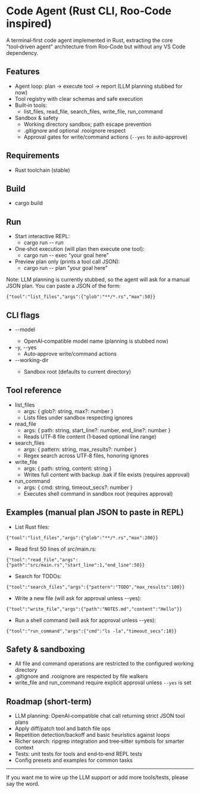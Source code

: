 # Code Agent (Rust CLI, Roo‑Code inspired)

A terminal‑first code agent implemented in Rust, extracting the core "tool‑driven agent" architecture from Roo‑Code but without any VS Code dependency.

## Features
- Agent loop: plan → execute tool → report (LLM planning stubbed for now)
- Tool registry with clear schemas and safe execution
- Built‑in tools:
  - list_files, read_file, search_files, write_file, run_command
- Sandbox & safety
  - Working directory sandbox; path escape prevention
  - .gitignore and optional .rooignore respect
  - Approval gates for write/command actions (`--yes` to auto‑approve)

## Requirements
- Rust toolchain (stable)

## Build
- cargo build

## Run
- Start interactive REPL:
  - cargo run -- run
- One‑shot execution (will plan then execute one tool):
  - cargo run -- exec "your goal here"
- Preview plan only (prints a tool call JSON):
  - cargo run -- plan "your goal here"

Note: LLM planning is currently stubbed, so the agent will ask for a manual JSON plan. You can paste a JSON of the form:

```
{"tool":"list_files","args":{"glob":"**/*.rs","max":50}}
```

## CLI flags
- --model <MODEL>
  - OpenAI‑compatible model name (planning is stubbed now)
- -y, --yes
  - Auto‑approve write/command actions
- --working-dir <PATH>
  - Sandbox root (defaults to current directory)

## Tool reference
- list_files
  - args: { glob?: string, max?: number }
  - Lists files under sandbox respecting ignores
- read_file
  - args: { path: string, start_line?: number, end_line?: number }
  - Reads UTF‑8 file content (1‑based optional line range)
- search_files
  - args: { pattern: string, max_results?: number }
  - Regex search across UTF‑8 files, honoring ignores
- write_file
  - args: { path: string, content: string }
  - Writes full content with backup .bak if file exists (requires approval)
- run_command
  - args: { cmd: string, timeout_secs?: number }
  - Executes shell command in sandbox root (requires approval)

## Examples (manual plan JSON to paste in REPL)
- List Rust files:
```
{"tool":"list_files","args":{"glob":"**/*.rs","max":200}}
```
- Read first 50 lines of src/main.rs:
```
{"tool":"read_file","args":{"path":"src/main.rs","start_line":1,"end_line":50}}
```
- Search for TODOs:
```
{"tool":"search_files","args":{"pattern":"TODO","max_results":100}}
```
- Write a new file (will ask for approval unless --yes):
```
{"tool":"write_file","args":{"path":"NOTES.md","content":"Hello"}}
```
- Run a shell command (will ask for approval unless --yes):
```
{"tool":"run_command","args":{"cmd":"ls -la","timeout_secs":10}}
```

## Safety & sandboxing
- All file and command operations are restricted to the configured working directory
- .gitignore and .rooignore are respected by file walkers
- write_file and run_command require explicit approval unless `--yes` is set

## Roadmap (short‑term)
- LLM planning: OpenAI‑compatible chat call returning strict JSON tool plans
- Apply diff/patch tool and batch file ops
- Repetition detection/backoff and basic heuristics against loops
- Richer search: ripgrep integration and tree‑sitter symbols for smarter context
- Tests: unit tests for tools and end‑to‑end REPL tests
- Config presets and examples for common tasks

---

If you want me to wire up the LLM support or add more tools/tests, please say the word.

